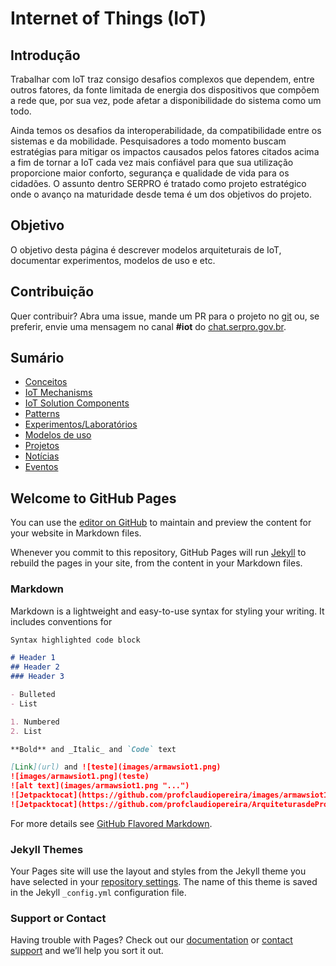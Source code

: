 # Internet of Things (IoT)

## Introdução

Trabalhar com IoT traz consigo desafios complexos que dependem, entre outros fatores, da fonte limitada de energia dos dispositivos que compõem a rede que, por sua vez, pode afetar a disponibilidade do sistema como um todo. 

Ainda temos os desafios da interoperabilidade, da compatibilidade entre os sistemas e da mobilidade. Pesquisadores a todo momento buscam estratégias para mitigar os impactos causados pelos fatores citados acima a fim de tornar a IoT cada vez mais confiável para que sua utilização proporcione maior conforto, segurança e qualidade de vida para os cidadões. O assunto dentro SERPRO é tratado como projeto estratégico onde o avanço na maturidade desde tema é um dos objetivos do projeto.


## Objetivo
O objetivo desta página é descrever modelos arquiteturais de IoT, documentar experimentos, modelos de uso e etc.

## Contribuição
Quer contribuir? Abra uma issue, mande um PR para o projeto no [git](https://git.serpro/dedat/arquitetura/iot) ou, se preferir, envie uma mensagem no canal **#iot** do [chat.serpro.gov.br](https://chat.serpro.gov.br/channel/iot).

## Sumário

- [Conceitos](introduction.md)
- [IoT Mechanisms](iot_mechanisms.md)
- [IoT Solution Components](iot_solution_components.md)
- [Patterns](patterns.md)
- [Experimentos/Laboratórios](experimentos.md)
- [Modelos de uso](modelos_uso.md)
- [Projetos](projetos.md)
- [Notícias](noticias.md)
- [Eventos](Eventos.md)










## Welcome to GitHub Pages

You can use the [editor on GitHub](https://github.com/profclaudiopereira/ArquiteturasdeProjetosIoT/edit/gh-pages/index.md) to maintain and preview the content for your website in Markdown files.

Whenever you commit to this repository, GitHub Pages will run [Jekyll](https://jekyllrb.com/) to rebuild the pages in your site, from the content in your Markdown files.

### Markdown

Markdown is a lightweight and easy-to-use syntax for styling your writing. It includes conventions for

```markdown
Syntax highlighted code block

# Header 1
## Header 2
### Header 3

- Bulleted
- List

1. Numbered
2. List

**Bold** and _Italic_ and `Code` text

[Link](url) and ![teste](images/armawsiot1.png)
![images/armawsiot1.png](teste)
![alt text](images/armawsiot1.png "...")
![Jetpacktocat](https://github.com/profclaudiopereira/images/armawsiot1.png)
![Jetpacktocat](https://github.com/profclaudiopereira/ArquiteturasdeProjetosIoT/images/armawsiot1.png)


```

For more details see [GitHub Flavored Markdown](https://guides.github.com/features/mastering-markdown/).

### Jekyll Themes

Your Pages site will use the layout and styles from the Jekyll theme you have selected in your [repository settings](https://github.com/profclaudiopereira/ArquiteturasdeProjetosIoT/settings/pages). The name of this theme is saved in the Jekyll `_config.yml` configuration file.

### Support or Contact

Having trouble with Pages? Check out our [documentation](https://docs.github.com/categories/github-pages-basics/) or [contact support](https://support.github.com/contact) and we’ll help you sort it out.
